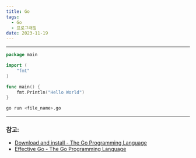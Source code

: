 ```yaml
---
title: Go
tags:
  - Go
  - 프로그래밍
date: 2023-11-19
---
```

---

```go
package main

import (
	"fmt"
)

func main() {
	fmt.Println("Hello World")
}
```

```bash
go run <file_name>.go
```

















---

### 참고:

- [Download and install - The Go Programming Language](https://go.dev/doc/install)
- [Effective Go - The Go Programming Language](https://go.dev/doc/effective_go)

